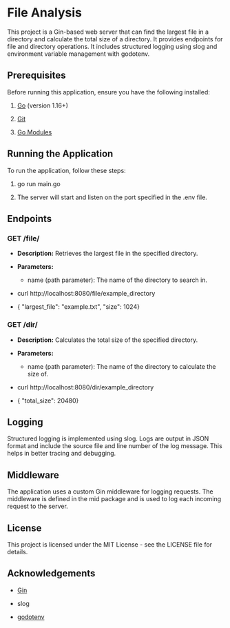File Analysis
==================================

This project is a Gin-based web server that can find the largest file in a directory and calculate the total size of a directory. 
It provides endpoints for file and directory operations. It includes structured logging using slog and environment variable management with godotenv. 

Prerequisites
-------------

Before running this application, ensure you have the following installed:

1.  [Go](https://golang.org/doc/install) (version 1.16+)
    
2.  [Git](https://git-scm.com/book/en/v2/Getting-Started-Installing-Git)
    
3.  [Go Modules](https://blog.golang.org/using-go-modules)
 
   

Running the Application
-----------------------

To run the application, follow these steps:

1.  go run main.go
    
2.  The server will start and listen on the port specified in the .env file.
    

Endpoints
---------

### GET /file/

*   **Description:** Retrieves the largest file in the specified directory.
    
*   **Parameters:**
    
    *   name (path parameter): The name of the directory to search in.
        
*   curl http://localhost:8080/file/example\_directory
    
*   { "largest\_file": "example.txt", "size": 1024}
    

### GET /dir/

*   **Description:** Calculates the total size of the specified directory.
    
*   **Parameters:**
    
    *   name (path parameter): The name of the directory to calculate the size of.
        
*   curl http://localhost:8080/dir/example\_directory
    
*   { "total\_size": 20480}
    

Logging
-------

Structured logging is implemented using slog. Logs are output in JSON format and include the source file and line number of the log message. This helps in better tracing and debugging.

Middleware
----------

The application uses a custom Gin middleware for logging requests. The middleware is defined in the mid package and is used to log each incoming request to the server.

License
-------

This project is licensed under the MIT License - see the LICENSE file for details.



Acknowledgements
----------------

*   [Gin](https://github.com/gin-gonic/gin)
    
*   slog
    
*   [godotenv](https://github.com/joho/godotenv)
    
